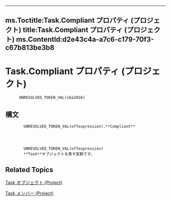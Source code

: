 

---
ms.Toctitle:Task.Compliant プロパティ (プロジェクト)
title:Task.Compliant プロパティ (プロジェクト)
ms.ContentId:d2e43c4a-a7c6-c179-70f3-c67b813be3b8
---
# Task.Compliant プロパティ (プロジェクト)





          UNRESOLVED_TOKEN_VAL(vba2016)
        

## 構文

            UNRESOLVED_TOKEN_VAL(offexpression).**Compliant**




            UNRESOLVED_TOKEN_VAL(offexpression)
            **Task**オブジェクトを表す変数です。



## Related Topics

[Task オブジェクト (Project)](bc6bb4a5-95a6-9d1f-3e28-92b9548a544a.md)

[Task メンバー (Project)](abbe80c2-4458-5c3a-5b9c-095759c9fce4.md)




